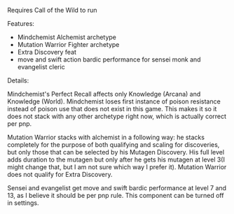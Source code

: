 Requires Call of the Wild to run

Features:
- Mindchemist Alchemist archetype
- Mutation Warrior Fighter archetype
- Extra Discovery feat
- move and swift action bardic performance for sensei monk and evangelist cleric

Details:

Mindchemist's Perfect Recall affects only Knowledge (Arcana) and Knowledge (World).
Mindchemist loses first instance of poison resistance instead of poison use that does not exist in this game.
This makes it so it does not stack with any other archetype right now, which is actually correct per pnp.

Mutation Warrior stacks with alchemist in a following way: he stacks completely for the purpose of both qualifying
and scaling for discoveries, but only those that can be selected by his Mutagen Discovery. His full level adds duration
to the mutagen but only after he gets his mutagen at level 3(I might change that, but I am not sure which way I prefer it).
Mutation Warrior does not qualify for Extra Discovery.

Sensei and evangelist get move and swift bardic performance at level 7 and 13, as I believe it should be per pnp rule.
This component can be turned off in settings.